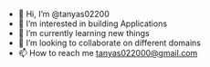 - 👋 Hi, I’m @tanyas02200
- 👀 I’m interested in building Applications
- 🌱 I’m currently learning new things
- 💞️ I’m looking to collaborate on different domains
- 📫 How to reach me tanyas022000@gmail.com
<!---
tanyas02200/tanyas02200 is a ✨ special ✨ repository because its `README.md` (this file) appears on your GitHub profile.
You can click the Preview link to take a look at your changes.
--->
